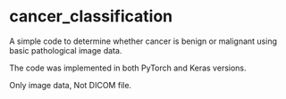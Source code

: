 # cancer_classification

A simple code to determine whether cancer is benign or malignant using basic pathological image data.

The code was implemented in both PyTorch and Keras versions.

Only image data, Not DICOM file.
